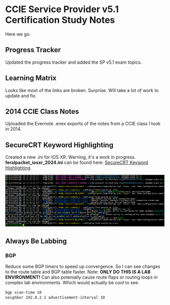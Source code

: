 # CCIE Service Provider v5.1 Certification Study Notes

Here we go.

## Progress Tracker
Updated the progress tracker and added the SP v5.1 exam topics.

## Learning Matrix
Looks like most of the links are broken.  Surprise.  Will take a lot of work to update and fix.

## 2014 CCIE Class Notes
Uploaded the Evernote .enex exports of the notes from a CCIE class I took in 2014.

## SecureCRT Keyword Highlighting
Created a new .ini for IOS XR.  Warning, it's a work in progress.  **feralpacket_iosxr_2024.ini** can be found here:  [SecureCRT Keyword Highlighting](https://github.com/feralpacket/securecrt-keyword-highlighting/)

![feralpacket_iosxr_2024.ini](securecrt_feralpacket_iosxr.png)

## Always Be Labbing

### BGP
Reduce some BGP timers to speed up convergence.  So I can see changes to the route table and BGP table faster.  Note:  **ONLY DO THIS IS A LAB ENVIRONMENT!**  Can also potenially cause route flaps or routing loops in complex lab environments.  Which would actually be cool to see.
```
bgp scan-time 10
neighbor 192.0.2.1 advertisement-interval 10
```
